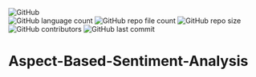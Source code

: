 ![GitHub](https://img.shields.io/github/license/sushanthreddyC/Aspect-Based-Sentiment-Analysis?color=brightgreen&style=flat) <br/>
![GitHub language count](https://img.shields.io/github/languages/count/sushanthreddyC/Aspect-Based-Sentiment-Analysis?style=flat) ![GitHub repo file count](https://img.shields.io/github/directory-file-count/sushanthreddyC/Aspect-Based-Sentiment-Analysis?style=flat) ![GitHub repo size](https://img.shields.io/github/repo-size/sushanthreddyC/Aspect-Based-Sentiment-Analysis?style=flat) <br/>
![GitHub contributors](https://img.shields.io/github/contributors/sushanthreddyC/Aspect-Based-Sentiment-Analysis?color=brightgreen&style=flat) ![GitHub last commit](https://img.shields.io/github/last-commit/sushanthreddyC/Aspect-Based-Sentiment-Analysis?style=flat)

# Aspect-Based-Sentiment-Analysis

